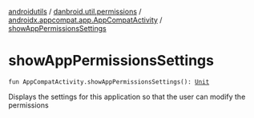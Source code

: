 [androidutils](../../index.md) / [danbroid.util.permissions](../index.md) / [androidx.appcompat.app.AppCompatActivity](index.md) / [showAppPermissionsSettings](./show-app-permissions-settings.md)

# showAppPermissionsSettings

`fun AppCompatActivity.showAppPermissionsSettings(): `[`Unit`](https://kotlinlang.org/api/latest/jvm/stdlib/kotlin/-unit/index.html)

Displays the settings for this application so that
the user can modify the permissions


